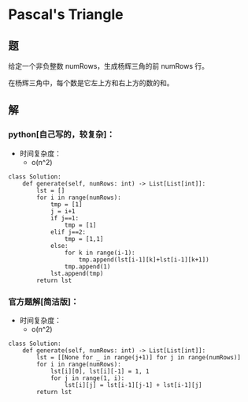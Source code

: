 # Pascal's Triangle

## 题

给定一个非负整数 numRows，生成杨辉三角的前 numRows 行。

在杨辉三角中，每个数是它左上方和右上方的数的和。

## 解

### python[自己写的，较复杂]：
- 时间复杂度：
  - o(n^2)
```
class Solution:
    def generate(self, numRows: int) -> List[List[int]]:
        lst = []
        for i in range(numRows):
            tmp = [1]
            j = i+1
            if j==1:
                tmp = [1]
            elif j==2:
                tmp = [1,1]
            else:
                for k in range(i-1):
                    tmp.append(lst[i-1][k]+lst[i-1][k+1])
                tmp.append(1)
            lst.append(tmp)
        return lst
```

### 官方题解[简洁版]：
- 时间复杂度：
  - o(n^2)
```
class Solution:
    def generate(self, numRows: int) -> List[List[int]]:
        lst = [[None for _ in range(j+1)] for j in range(numRows)]
        for i in range(numRows):
            lst[i][0], lst[i][-1] = 1, 1
            for j in range(1, i):
                lst[i][j] = lst[i-1][j-1] + lst[i-1][j]
        return lst
```